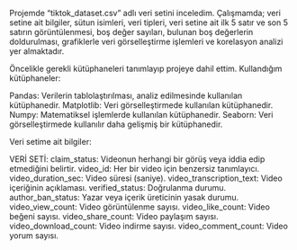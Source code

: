 Projemde “tiktok_dataset.csv” adlı veri setini inceledim. Çalışmamda; veri setine ait bilgiler, sütun isimleri, veri tipleri,  veri setine ait ilk 5 satır ve son 5 satırın görüntülenmesi, boş değer
sayıları, bulunan boş değerlerin doldurulması, grafiklerle veri görselleştirme işlemleri ve korelasyon analizi yer almaktadır.

Öncelikle gerekli kütüphaneleri tanımlayıp projeye dahil ettim. Kullandığım kütüphaneler:

Pandas: Verilerin tablolaştırılması, analiz edilmesinde kullanılan kütüphanedir.
Matplotlib: Veri görselleştirmede kullanılan kütüphanedir.
Numpy: Matematiksel işlemlerde kullanılan kütüphanedir.
Seaborn: Veri görselleştirmede kullanılır daha gelişmiş bir kütüphanedir.

Veri setime ait bilgiler:

VERİ SETİ:
claim_status: Videonun herhangi bir görüş veya iddia edip etmediğini belirtir.
video_id: Her bir video için benzersiz tanımlayıcı.
video_duration_sec: Video süresi (saniye).
video_transcription_text: Video içeriğinin açıklaması.
verified_status: Doğrulanma durumu.
author_ban_status: Yazar veya içerik üreticinin yasak durumu.
video_view_count: Video görüntülenme sayısı.
video_like_count: Video beğeni sayısı.
video_share_count: Video paylaşım sayısı.
video_download_count: Video indirme sayısı.
video_comment_count: Video yorum sayısı.



